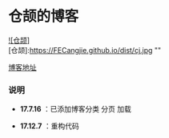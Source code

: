 # 仓颉的博客

[![仓颉]](https://FECangjie.github.io?_blank)  
[仓颉]:https://FECangjie.github.io/dist/cj.jpg ""

[博客地址](https://FECangjie.github.io?_blank "go")  

### 说明

- **17.7.16** ：已添加博客分类 分页 加载

- **17.12.7** ：重构代码
